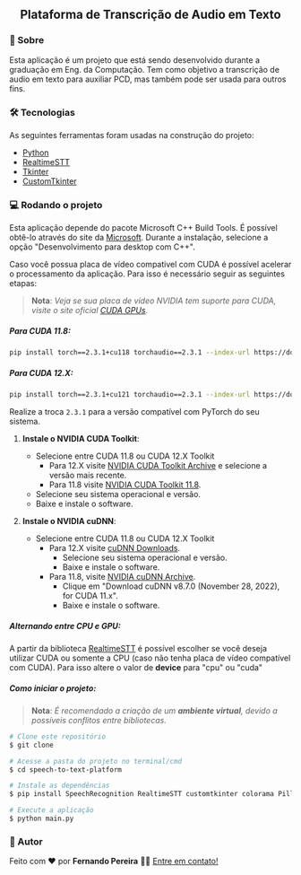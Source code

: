 <p align="center">
  <h2 align="center">Plataforma de Transcrição de Audio em Texto</h2>
</p>

### 📌 Sobre

Esta aplicação é um projeto que está sendo desenvolvido durante a graduação em Eng. da Computação. Tem como objetivo a transcrição de audio em texto para auxiliar PCD, mas também pode ser usada para outros fins.

### 🛠 Tecnologias

As seguintes ferramentas foram usadas na construção do projeto:

- [Python](https://www.python.org/)
- [RealtimeSTT](https://github.com/KoljaB/RealtimeSTT)
- [Tkinter](https://docs.python.org/3/library/tkinter.html)
- [CustomTkinter](https://customtkinter.tomschimansky.com/)

### 💻 Rodando o projeto

Esta aplicação depende do pacote Microsoft C++ Build Tools. É possível obtê-lo através do site da [Microsoft](https://visualstudio.microsoft.com/pt-br/visual-cpp-build-tools/). Durante a instalação, selecione a opção "Desenvolvimento para desktop com C++".

Caso você possua placa de vídeo compativel com CUDA é possível acelerar o processamento da aplicação. Para isso é necessário seguir as seguintes etapas:

> **Nota**: *Veja se sua placa de vídeo NVIDIA tem suporte para CUDA, visite o site oficial [CUDA GPUs](https://developer.nvidia.com/cuda-gpus).*

##### Para CUDA 11.8:
```bash
pip install torch==2.3.1+cu118 torchaudio==2.3.1 --index-url https://download.pytorch.org/whl/cu118
```

##### Para CUDA 12.X:
```bash
pip install torch==2.3.1+cu121 torchaudio==2.3.1 --index-url https://download.pytorch.org/whl/cu121
```
Realize a troca ```2.3.1``` para a versão compatível com PyTorch do seu sistema.

1. **Instale o NVIDIA CUDA Toolkit**:
    - Selecione entre CUDA 11.8 ou CUDA 12.X Toolkit
      - Para 12.X visite [NVIDIA CUDA Toolkit Archive](https://developer.nvidia.com/cuda-toolkit-archive) e selecione a versão mais recente.
      - Para 11.8 visite [NVIDIA CUDA Toolkit 11.8](https://developer.nvidia.com/cuda-11-8-0-download-archive).
    - Selecione seu sistema operacional e versão.
    - Baixe e instale o software.

2. **Instale o NVIDIA cuDNN**:
    - Selecione entre CUDA 11.8 ou CUDA 12.X Toolkit
      - Para 12.X visite [cuDNN Downloads](https://developer.nvidia.com/cudnn-downloads).
        - Selecione seu sistema operacional e versão.
        - Baixe e instale o software.
      - Para 11.8, visite [NVIDIA cuDNN Archive](https://developer.nvidia.com/rdp/cudnn-archive).
        - Clique em "Download cuDNN v8.7.0 (November 28, 2022), for CUDA 11.x".
        - Baixe e instale o software.

##### Alternando entre CPU e GPU:

A partir da biblioteca [RealtimeSTT](https://github.com/KoljaB/RealtimeSTT) é possível escolher se você deseja utilizar CUDA ou somente a CPU (caso não tenha placa de vídeo compatível com CUDA). Para isso altere o valor de **device** para "cpu" ou "cuda"

##### Como iniciar o projeto:

> **Nota**: *É recomendado a criação de um **ambiente virtual**, devido a possíveis conflitos entre bibliotecas.*

```bash
# Clone este repositório
$ git clone

# Acesse a pasta do projeto no terminal/cmd
$ cd speech-to-text-platform

# Instale as dependências
$ pip install SpeechRecognition RealtimeSTT customtkinter colorama Pillow

# Execute a aplicação
$ python main.py
```

### 🔗 Autor

Feito com ❤️ por **Fernando Pereira** 👋🏽 [Entre em contato!](https://www.linkedin.com/in/ferpereira36/) 
